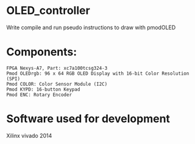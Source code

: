 # OLED_controller
 Write compile and run pseudo instructions to draw with pmodOLED


# Components:
    FPGA Nexys-A7, Part: xc7a100tcsg324-3
    Pmod OLEDrgb: 96 x 64 RGB OLED Display with 16-bit Color Resolution (SPI)
    Pmod COLOR: Color Sensor Module (I2C)
    Pmod KYPD: 16-button Keypad
    Pmod ENC: Rotary Encoder

# Software used for development 
Xilinx vivado 2014

